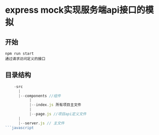 # express mock实现服务端api接口的模拟

## 开始

    npm run start
    通过请求访问定义的接口

## 目录结构
```javascript
    -src
      |
      |--components //组件
           |
           |--index.js 所有项目主文件
           |
           |--page.js //项目api定义文件
      |
      |--server.js // 主文件
```javascript
